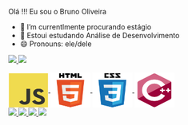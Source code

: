 Olá !!! Eu sou o Bruno Oliveira

- 🔭 I’m currentlmente procurando estágio
- 🌱 Estoui estudando  Análise de  Desenvolvimento
- 😄 Pronouns: ele/dele

<div>
  <a href="https://github.com/brunovini00">
  <img height = "180em" src = "https://github-readme-stats.vercel.app/api?username=brunovini00&show_icons=false&theme=dracula&include_all_commits=true&count_private=true" />
  <img height = "180em" src = "https://github-readme-stats.vercel.app/api/top-langs/?username=brunovini00&layout=compact&langs_count= 16 & theme = dracula" />
</div>

<div style = "display: inline_block"> <br>
  <img align = "center" alt = "Bruno-Js" height = "70" width = "80" src = "https://github.com/devicons/devicon/blob/master/icons/javascript/javascript-original.svg">
  <img align = "center" alt = "Bruno-HTML" height = "70" width = "80" src = "https://github.com/devicons/devicon/blob/master/icons/html5/html5-original-wordmark.svg">
  <img align = "center" alt = "Bruno-CSS" height = "70" width = "80" src = "https://github.com/devicons/devicon/blob/master/icons/css3/css3-original-wordmark.svg">
  <img align = "center" alt = "Bruno-C++" height = "70" width = "80" src = "https://github.com/devicons/devicon/blob/master/icons/cplusplus/cplusplus-original.svg">
</div>

  <div> 
  <a href="https://www.linkedin.com/in/bruno-oliveira-42985a187/" target="_blank"> <img src = "https://img.shields.io/badge/LinkedIn-0077B5?style=for-the-badge&logo=linkedin&logoColor=white"target =" _ blank "> 
  <a href="https://www.instagram.com/bruno_vini_00/" target="_blank"> <img src = "https://img.shields.io/badge/-Instagram-%23E4405F?style=for-the- emblema & logo = instagram & logoColor = white "target =" _ blank "> </a>
 	<a href="https://www.twitch.tv/brunovini00" target="_blank"> <img src = "https://img.shields.io/badge/Twitch-9146FF?style=for-the- emblema & logo = twitch & logoColor = white "target =" _ blank "> </a>
  <a href = "mailto:brunovini00@outlook.com"> <img src = "https://img.shields.io/badge/-Gmail-%23333?style=for-the-badge&logo=gmail&logoColor=white" target = "_ blank"> </a>
